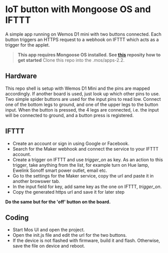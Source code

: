 # IoT button with Mongoose OS and IFTTT
A simple app running on Wemos D1 mini with two buttons connected. 
Each button triggers an HTTPS request to a webhook on IFTTT which acts as a trigger for the applet. 

> **This app requires Mongoose OS installed. See [this](https://github.com/jayway/urban-farming-mongoose "urban-farming-mongoose") reposity how to get started** 
Clone this repo into the .mos/apps-2.2.

## Hardware
This repo shell is setup with Wemos D1 Mini and the pins are mapped accordingly. If another board is used, just look up which other pins to use. 
Two simple spider buttons are used for the input pins to read low. Connect one of the bottom legs to ground, and one of the upper legs to the button input. When the button is pressed, the 4 legs are connected, i.e. the input will be connected to ground, and a button press is registered. 

## IFTTT
- Create an account or sign in using Google or Facebook. 
- Search for the Maker webhook and connect the service to your IFTTT account. 
- Create a trigger on IFTTT and use _trigger_on_ as key. As an action to this trigger, take anything from the list, for example turn on Hue lamp, Ewelink Sonoff smart power outlet, email etc. 
- Go to the settings for the Maker service, copy the url and paste it in another browswer tab. 
- In the input field for key, add same key as the one on IFTTT, _trigger_on_. 
- Copy the generated https url and save it for later step

**Do the same but for the 'off' button on the board.**

## Coding
- Start Mos UI and open the project. 
- Open the init.js file and edit the url for the two buttons. 
- If the device is not flashed with firmware, build it and flash. Otherwise, save the file on device and reboot. 
